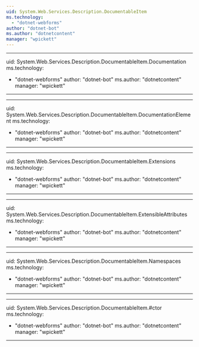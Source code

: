 ```yaml
---
uid: System.Web.Services.Description.DocumentableItem
ms.technology: 
  - "dotnet-webforms"
author: "dotnet-bot"
ms.author: "dotnetcontent"
manager: "wpickett"
---
```


---
uid: System.Web.Services.Description.DocumentableItem.Documentation
ms.technology: 
  - "dotnet-webforms"
author: "dotnet-bot"
ms.author: "dotnetcontent"
manager: "wpickett"
---

---
uid: System.Web.Services.Description.DocumentableItem.DocumentationElement
ms.technology: 
  - "dotnet-webforms"
author: "dotnet-bot"
ms.author: "dotnetcontent"
manager: "wpickett"
---

---
uid: System.Web.Services.Description.DocumentableItem.Extensions
ms.technology: 
  - "dotnet-webforms"
author: "dotnet-bot"
ms.author: "dotnetcontent"
manager: "wpickett"
---

---
uid: System.Web.Services.Description.DocumentableItem.ExtensibleAttributes
ms.technology: 
  - "dotnet-webforms"
author: "dotnet-bot"
ms.author: "dotnetcontent"
manager: "wpickett"
---

---
uid: System.Web.Services.Description.DocumentableItem.Namespaces
ms.technology: 
  - "dotnet-webforms"
author: "dotnet-bot"
ms.author: "dotnetcontent"
manager: "wpickett"
---

---
uid: System.Web.Services.Description.DocumentableItem.#ctor
ms.technology: 
  - "dotnet-webforms"
author: "dotnet-bot"
ms.author: "dotnetcontent"
manager: "wpickett"
---
